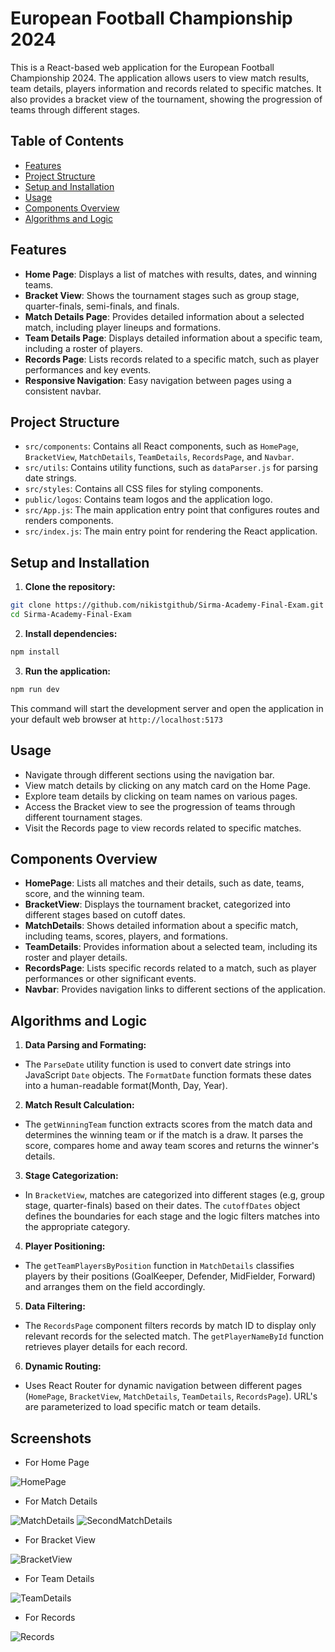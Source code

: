 # European Football Championship 2024

This is a React-based web application for the European Football Championship 2024. The application allows users to view match results, team details, players information and records related to specific matches. It also provides a bracket view of the tournament, showing the progression of teams through different stages.

## Table of Contents

- [Features](#features)
- [Project Structure](#project-structure)
- [Setup and Installation](#setup-and-installation)
- [Usage](#usage)
- [Components Overview](#components-overview)
- [Algorithms and Logic](#algorithms-and-logic)

## Features

- **Home Page**: Displays a list of matches with results, dates, and winning teams.
- **Bracket View**: Shows the tournament stages such as group stage, quarter-finals, semi-finals, and finals.
- **Match Details Page**: Provides detailed information about a selected match, including player lineups and formations.
- **Team Details Page**: Displays detailed information about a specific team, including a roster of players.
- **Records Page**: Lists records related to a specific match, such as player performances and key events.
- **Responsive Navigation**: Easy navigation between pages using a consistent navbar.

## Project Structure

- `src/components`: Contains all React components, such as `HomePage`, `BracketView`, `MatchDetails`, `TeamDetails`, `RecordsPage`, and `Navbar`.
- `src/utils`: Contains utility functions, such as `dataParser.js` for parsing date strings.
- `src/styles`: Contains all CSS files for styling components.
- `public/logos`: Contains team logos and the application logo.
- `src/App.js`: The main application entry point that configures routes and renders components.
- `src/index.js`: The main entry point for rendering the React application.

## Setup and Installation

1. **Clone the repository:**

```bash
git clone https://github.com/nikistgithub/Sirma-Academy-Final-Exam.git
cd Sirma-Academy-Final-Exam
```

2. **Install dependencies:**

```bash
npm install
```

3. **Run the application:**

```bash
npm run dev
```

This command will start the development server and open the application in your default web browser at `http://localhost:5173`

## Usage
- Navigate through different sections using the navigation bar.
- View match details by clicking on any match card on the Home Page.
- Explore team details by clicking on team names on various pages.
- Access the Bracket view to see the progression of teams through different tournament stages.
- Visit the Records page to view records related to specific matches.

## Components Overview
- **HomePage**: Lists all matches and their details, such as date, teams, score, and the winning team.
- **BracketView**: Displays the tournament bracket, categorized into different stages based on cutoff dates.
- **MatchDetails**: Shows detailed information about a specific match, including teams, scores, players, and formations.
- **TeamDetails**: Provides information about a selected team, including its roster and player details.
- **RecordsPage**: Lists specific records related to a match, such as player performances or other significant events.
- **Navbar**: Provides navigation links to different sections of the application.

## Algorithms and Logic

1. **Data Parsing and Formating:**

- The `ParseDate` utility function is used to convert date strings into JavaScript `Date` objects. The `FormatDate` function formats these dates into a human-readable format(Month, Day, Year).

2. **Match Result Calculation:**

- The `getWinningTeam` function extracts scores from the match data and determines the winning team or if the match is a draw. It parses the score, compares home and away team scores and returns the winner's details.

3. **Stage Categorization:**

- In `BracketView`, matches are categorized into different stages (e.g, group stage, quarter-finals) based on their dates. The `cutoffDates` object defines the boundaries for each stage and the logic filters matches into the appropriate category.

4. **Player Positioning:**

- The `getTeamPlayersByPosition` function in `MatchDetails` classifies players by their positions (GoalKeeper, Defender, MidFielder, Forward) and arranges them on the field accordingly.

5. **Data Filtering:**

- The `RecordsPage` component filters records by match ID to display only relevant records for the selected match. The `getPlayerNameById` function retrieves player details for each record.

6. **Dynamic Routing:**

- Uses React Router for dynamic navigation between different pages (`HomePage`, `BracketView`, `MatchDetails`, `TeamDetails`, `RecordsPage`). URL's are parameterized to load specific match or team details. 

## Screenshots

- For Home Page

![HomePage](/public/screenshots/HomePage.png)

- For Match Details

![MatchDetails](/public/screenshots/MatchDetails.png)
![SecondMatchDetails](/public/screenshots/SecondMatchDetails.png)

- For Bracket View

![BracketView](/public/screenshots/BracketView.png)

- For Team Details

![TeamDetails](/public/screenshots/TeamDetails.png)

- For Records

![Records](/public/screenshots/Records.png)
